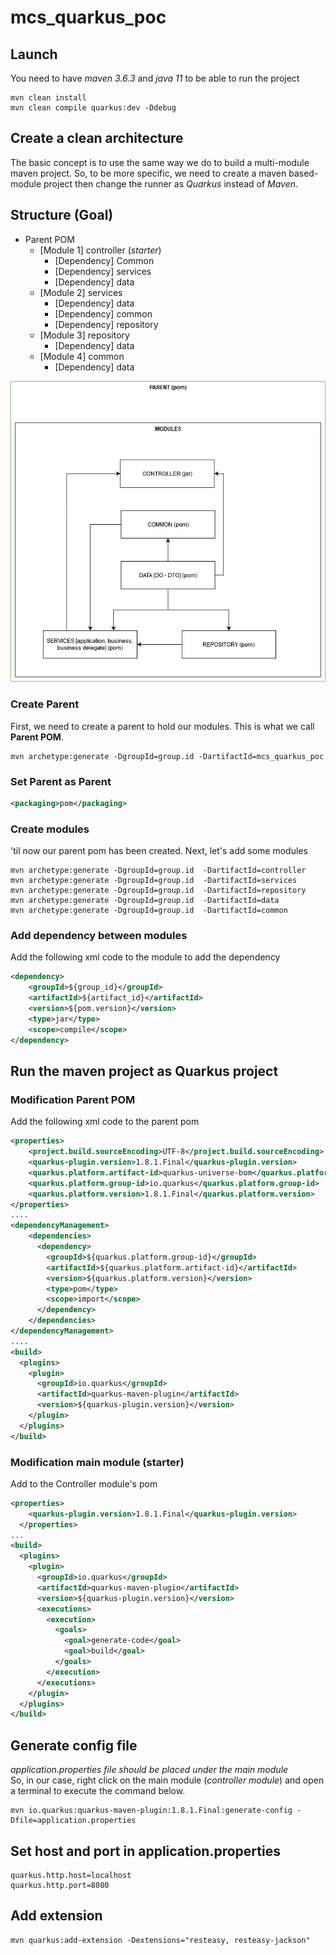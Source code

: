 # mcs_quarkus_poc
## Launch
You need to have *maven 3.6.3* and *java 11* to be able to run the project  

```
mvn clean install
mvn clean compile quarkus:dev -Ddebug
```

## Create a clean architecture
The basic concept is to use the same way we do to build a multi-module maven project. So, to be more specific, we need to create a maven based-module project then change the runner as *Quarkus* instead of *Maven*.  

## Structure (Goal)
- Parent POM
	- [Module 1] controller (*starter*)
		- [Dependency] Common
		- [Dependency] services
		- [Dependency] data
	- [Module 2] services
		- [Dependency] data
		- [Dependency] common
		- [Dependency] repository
	- [Module 3] repository
		- [Dependency] data
	- [Module 4] common
		- [Dependency] data

![](microservice_structure.png)
### Create Parent
First, we need to create a parent to hold our modules. This is what we call **Parent POM**.  
```
mvn archetype:generate -DgroupId=group.id -DartifactId=mcs_quarkus_poc
```

### Set Parent as Parent
```xml
<packaging>pom</packaging>
```

### Create modules
'til now our parent pom has been created. Next, let's add some modules
```
mvn archetype:generate -DgroupId=group.id  -DartifactId=controller  
mvn archetype:generate -DgroupId=group.id  -DartifactId=services  
mvn archetype:generate -DgroupId=group.id  -DartifactId=repository  
mvn archetype:generate -DgroupId=group.id  -DartifactId=data  
mvn archetype:generate -DgroupId=group.id  -DartifactId=common  
```

### Add dependency between modules
Add the following xml code to the module to add the dependency
```xml
<dependency>
	<groupId>${group_id}</groupId>
	<artifactId>${artifact_id}</artifactId>
	<version>${pom.version}</version>
	<type>jar</type>
	<scope>compile</scope>
</dependency>
```

## Run the maven project as Quarkus project
### Modification Parent POM
Add the following xml code to the parent pom
```xml
<properties>
    <project.build.sourceEncoding>UTF-8</project.build.sourceEncoding>
    <quarkus-plugin.version>1.8.1.Final</quarkus-plugin.version>
    <quarkus.platform.artifact-id>quarkus-universe-bom</quarkus.platform.artifact-id>
    <quarkus.platform.group-id>io.quarkus</quarkus.platform.group-id>
    <quarkus.platform.version>1.8.1.Final</quarkus.platform.version>
</properties>
....
<dependencyManagement>
    <dependencies>
      <dependency>
        <groupId>${quarkus.platform.group-id}</groupId>
        <artifactId>${quarkus.platform.artifact-id}</artifactId>
        <version>${quarkus.platform.version}</version>
        <type>pom</type>
        <scope>import</scope>
      </dependency>
    </dependencies>
</dependencyManagement>
....
<build>
  <plugins>
    <plugin>
      <groupId>io.quarkus</groupId>
      <artifactId>quarkus-maven-plugin</artifactId>
      <version>${quarkus-plugin.version}</version>
    </plugin>
  </plugins>
</build>
```

### Modification main module (starter)
Add to the Controller module's pom
```xml
<properties>
    <quarkus-plugin.version>1.8.1.Final</quarkus-plugin.version>
  </properties>
...
<build>
  <plugins>
    <plugin>
      <groupId>io.quarkus</groupId>
      <artifactId>quarkus-maven-plugin</artifactId>
      <version>${quarkus-plugin.version}</version>
      <executions>
        <execution>
          <goals>
            <goal>generate-code</goal>
            <goal>build</goal>
          </goals>
        </execution>
      </executions>
    </plugin>
  </plugins>
</build>
```

## Generate config file
*application.properties file should be placed under the main module*  
So, in our case, right click on the main module (*controller module*) and open a terminal to execute the command below. 
```
mvn io.quarkus:quarkus-maven-plugin:1.8.1.Final:generate-config -Dfile=application.properties
```

## Set host and port in application.properties
```
quarkus.http.host=localhost
quarkus.http.port=8080
```

## Add extension
```
mvn quarkus:add-extension -Dextensions="resteasy, resteasy-jackson"
```
